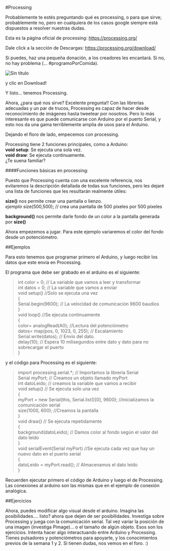 #Processing

Probablemente te estés preguntando qué es processing, o para que sirve; probablemente no, pero en cualquiera de los casos google siempre está dispuestos a resolver nuestras dudas.

Esta es la página oficial de processing: <https://processing.org/>

Dale click a la sección de Descargas: <https://processing.org/download/>

Si puedes, haz una pequeña donación, a los creadores les encantará. Si no, no hay problema (... #programoPorComida).

![Sin titulo](pictures/lol.JPG)

y clic en Download!

Y listo... tenemos Processing. 

Ahora, ¿para qué nos sirve? Excelente pregunta!! Con las librerías adecuadas y un par de trucos, Processing es capaz de hacer desde reconocimiento de imágenes hasta tweetear por nosotros. Pero lo más interesante es que puede comunicarse con Arduino por el puerto Serial, y esto nos da una gama terriblemente amplia de usos para el Arduino. 

Dejando el floro de lado, empecemos con processing.

Processing tiene 2 funciones principales, como a Arduino:  
**void setup**: Se ejecuta una sola vez.  
**void draw**: Se ejecuta continuamente.  
¿Te suena familiar?


####Funciones básicas en processing:

Puesto que Processing cuenta con una excelente referencia, nos evitaremos la descripción detallada de todas sus funciones, pero les dejaré una lista de funciones que les resultarán realmente útiles:

**size()** nos permite crear una pantalla o lienzo.  
*ejemplo* size(500,500); // crea una pantalla de 500 píxeles por 500 píxeles

**background()** nos permite darle fondo de un color a la pantalla generada por **size()**

Ahora empezemos a jugar. Para este ejemplo variaremos el color del fondo desde un potenciómetro.

##Ejemplos

Para esto tenemos que programar primero el Arduino, y luego recibir los datos que este envía en Processing.

El programa que debe ser grabado en el arduino es el siguiente:


>int color = 0; // La variable que vamos a leer y transformar  
int datos = 0; // La variable que vamos a enviar  
void setup() //Solo se ejecuta una vez  
{  
  Serial.begin(9600); // La velocidad de comunicación 9600 baudios  
}  
void loop() //Se ejecuta continuamente  
{   
  color= analogRead(A0); //Lectura del potenciómetro  
  datos= map(pos, 0, 1023, 0, 255); // Escalamiento  
  Serial.write(datos); // Envío del dato.   
  delay(10); // Espera 10 milisegundos entre dato y dato para no sobrecargar el puerto  
}   


y el código para Processing es el siguiente:

>import processing.serial.*; // Importamos la librería Serial  
Serial myPort;        // Creamos un objeto llamado myPort  
int datoLeido;       // creamos la variable que vamos a recibir  
void setup()  // Se ejecuta solo una vez  
{  
  myPort = new Serial(this, Serial.list()[0], 9600); //inicializamos la comunicación serial  
  size(1000, 600); //Creamos la pantalla  
}  
void draw()  // Se ejecuta repetidamente  
{  
   background(datoLeido);    // Damos color al fondo según el valor del dato leído  
}  
void serialEvent(Serial myPort) //Se ejecuta cada vez que hay un nuevo dato en el puerto serial  
{  
  datoLeido = myPort.read(); // Almacenamos el dato leído  
}  



Recuerden ejecutar primero el código de Arduino y luego el de Processing. Las conexiones al arduino son las mismas que en el ejemplo de conexión analógica.

##Ejercicios

Ahora, puedes modificar algo visual desde el arduino. Imagina las posibilidades.... listo? ahora que dejen de ser posibilidades.  Investiga sobre Processing y juega con la comunicación serial. Tal vez variar la posición de una imagen (investiga Pimage)... o el tamaño de algún objeto. Esos son los ejercicios. Intenta hacer algo interactuando entre Arduino y Processing. Tienes pulsadores y potenciómetros para apoyarte, y los conocimientos previos de la semana 1 y 2. 
Si tienen dudas, nos vemos en el foro. :)




